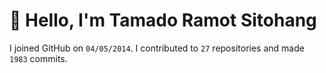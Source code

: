 # :wave: Hello, I'm Tamado Ramot Sitohang

I joined GitHub on `04/05/2014`. I contributed to `27` repositories and made `1983` commits.
